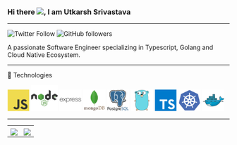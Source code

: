 ### Hi there <img src="https://raw.githubusercontent.com/MartinHeinz/MartinHeinz/master/wave.gif" width="30px">, I am Utkarsh Srivastava

---

![Twitter Follow](https://img.shields.io/twitter/follow/utkarshdev23?style=social)
![GitHub followers](https://img.shields.io/github/followers/utkarsh-pro?style=social)

A passionate Software Engineer specializing in Typescript, Golang and Cloud Native Ecosystem.

---

🧰 Technologies

<img src="https://github.com/devicons/devicon/blob/master/icons/javascript/javascript-original.svg" alt="JavaScript" width="50" height="50"/>
<img src="https://github.com/devicons/devicon/blob/master/icons/nodejs/nodejs-original-wordmark.svg" alt="NodeJS" width="60" height="60"/>
<img src="https://github.com/devicons/devicon/blob/master/icons/express/express-original-wordmark.svg" alt="ExpressJS" width="50" height="50"/>
<img src="https://github.com/devicons/devicon/blob/master/icons/mongodb/mongodb-original-wordmark.svg" alt="MongoDB" width="50" height="50"/>
<img src="https://github.com/devicons/devicon/blob/master/icons/postgresql/postgresql-original-wordmark.svg" alt="PostgreSQL" width="50" height="50"/>
<img src="https://github.com/devicons/devicon/blob/master/icons/go/go-original.svg" alt="Golang" width="50" height="50" />
<img src="https://github.com/devicons/devicon/blob/master/icons/typescript/typescript-original.svg" alt="Typescript" width="50" height="50" />
<img src="https://github.com/devicons/devicon/blob/master/icons/kubernetes/kubernetes-plain.svg" alt="Kubernetes" width="50" height="50" />
<img src="https://github.com/devicons/devicon/blob/master/icons/docker/docker-original.svg" alt="Docker" width="50" height="50" />

---

<table>
  <tr>
    <th>
      <img src="https://github-readme-stats.vercel.app/api?username=utkarsh-pro&show_icons=true&theme=radical&count_private=true&border_radius=8&custom_title=My+Github+Stats" align="center" />
    </th>
    <th>
      <img src="https://github-readme-stats.vercel.app/api/top-langs/?username=utkarsh-pro&theme=radical&hide=QML,CSS" align="center" />
    </th>
  </tr>
</table>
<!--
**utkarsh-pro/utkarsh-pro** is a ✨ _special_ ✨ repository because its `README.md` (this file) appears on your GitHub profile.

Here are some ideas to get you started:

- 🔭 I’m currently working on ...
- 🌱 I’m currently learning ...
- 👯 I’m looking to collaborate on ...
- 🤔 I’m looking for help with ...
- 💬 Ask me about ...
- 📫 How to reach me: ...
- 😄 Pronouns: ...
- ⚡ Fun fact: ...
-->
